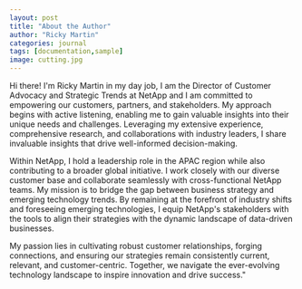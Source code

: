 ```yaml
---
layout: post
title: "About the Author"
author: "Ricky Martin"
categories: journal
tags: [documentation,sample]
image: cutting.jpg
---
```


Hi there! I'm Ricky Martin in my day job, I am the Director of Customer Advocacy and Strategic Trends at NetApp and I am committed to empowering our customers, partners, and stakeholders. My approach begins with active listening, enabling me to gain valuable insights into their unique needs and challenges. Leveraging my extensive experience, comprehensive research, and collaborations with industry leaders, I share invaluable insights that drive well-informed decision-making.

Within NetApp, I hold a leadership role in the APAC region while also contributing to a broader global initiative. I work closely with our diverse customer base and collaborate seamlessly with cross-functional NetApp teams. My mission is to bridge the gap between business strategy and emerging technology trends. By remaining at the forefront of industry shifts and foreseeing emerging technologies, I equip NetApp's stakeholders with the tools to align their strategies with the dynamic landscape of data-driven businesses.

My passion lies in cultivating robust customer relationships, forging connections, and ensuring our strategies remain consistently current, relevant, and customer-centric. Together, we navigate the ever-evolving technology landscape to inspire innovation and drive success."
